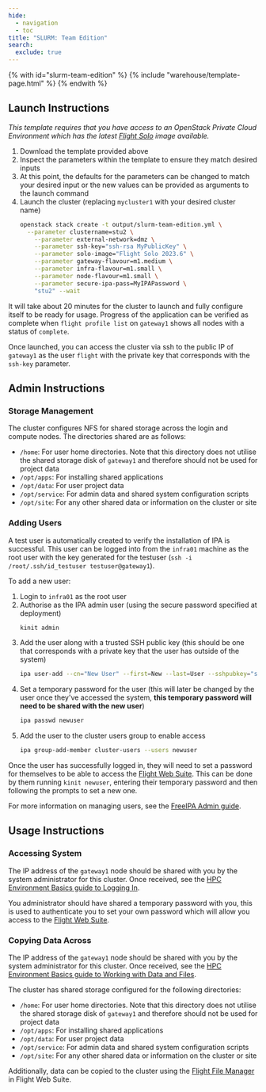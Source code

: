 ```yaml
---
hide:
  - navigation
  - toc
title: "SLURM: Team Edition"
search:
  exclude: true
---
```


{% with id="slurm-team-edition" %}
  {% include "warehouse/template-page.html" %}
{% endwith %}

## Launch Instructions

_This template requires that you have access to an OpenStack Private Cloud Environment which has the latest 
[Flight Solo](../docs/flight-solo/get-solo/index.md) image available._

1. Download the template provided above
2. Inspect the parameters within the template to ensure they match desired inputs 
3. At this point, the defaults for the parameters can be changed to match your desired input or the new values can be provided as arguments to the launch command
4. Launch the cluster (replacing `mycluster1` with your desired cluster name)
   ```bash
   openstack stack create -t output/slurm-team-edition.yml \
     --parameter clustername=stu2 \
       --parameter external-network=dmz \
       --parameter ssh-key="ssh-rsa MyPublicKey" \
       --parameter solo-image="Flight Solo 2023.6" \
       --parameter gateway-flavour=m1.medium \
       --parameter infra-flavour=m1.small \
       --parameter node-flavour=m1.small \
       --parameter secure-ipa-pass=MyIPAPassword \
       "stu2" --wait
   ```

It will take about 20 minutes for the cluster to launch and fully configure itself to be ready for usage. Progress of the application can be verified as complete when `flight profile list` on `gateway1` shows all nodes with a status of `complete`.

Once launched, you can access the cluster via ssh to the public IP of `gateway1` as the user `flight` with the private key that corresponds with the `ssh-key` parameter.

## Admin Instructions

### Storage Management

The cluster configures NFS for shared storage across the login and compute nodes. The directories shared are as follows:
- `/home`: For user home directories. Note that this directory does not utilise the shared storage disk of `gateway1` and therefore should not be used for project data
- `/opt/apps`: For installing shared applications
- `/opt/data`: For user project data
- `/opt/service`: For admin data and shared system configuration scripts
- `/opt/site`: For any other shared data or information on the cluster or site

### Adding Users

A test user is automatically created to verify the installation of IPA is successful. This user can be logged into from the `infra01` machine as the root user with the key generated for the testuser (`ssh -i /root/.ssh/id_testuser testuser@gateway1`).

To add a new user:

1. Login to `infra01` as the root user
1. Authorise as the IPA admin user (using the secure password specified at deployment)
   ```bash
   kinit admin
   ```
1. Add the user along with a trusted SSH public key (this should be one that corresponds with a private key that the user has outside of the system)
   ```bash
   ipa user-add --cn="New User" --first=New --last=User --sshpubkey="ssh-rsa TheirPublicKey" newuser
   ```
1. Set a temporary password for the user (this will later be changed by the user once they've accessed the system, **this temporary password will need to be shared with the new user**)
   ```bash
   ipa passwd newuser
   ```
3. Add the user to the cluster users group to enable access
   ```bash
   ipa group-add-member cluster-users --users newuser
   ```

Once the user has successfully logged in, they will need to set a password for themselves to be able to access the 
[Flight Web Suite](../docs/flight-environment/use-flight/flight-web-suite/index.md). This can be done by them running `kinit newuser`, 
entering their temporary password and then following the prompts to set a new one.

For more information on managing users, see the 
[FreeIPA Admin guide](https://access.redhat.com/documentation/en-us/red_hat_enterprise_linux/8/html/configuring_and_managing_identity_management/managing-user-accounts-using-the-command-line_configuring-and-managing-idm).

## Usage Instructions

### Accessing System

The IP address of the `gateway1` node should be shared with you by the system administrator for this cluster. 
Once received, see the [HPC Environment Basics guide to Logging In](../docs/hpc-environment-basics/linux-usage/cli-basics/logging-in.md).

You administrator should have shared a temporary password with you, this is used to authenticate you to set your own 
password which will allow you access to the [Flight Web Suite](../docs/flight-environment/use-flight/flight-web-suite/index.md).

### Copying Data Across

The IP address of the `gateway1` node should be shared with you by the system administrator for this cluster. 
Once received, see the [HPC Environment Basics guide to Working with Data and Files](../docs/hpc-environment-basics/linux-usage/working-with-data/index.md).

The cluster has shared storage configured for the following directories:

- `/home`: For user home directories. Note that this directory does not utilise the shared storage disk of `gateway1` 
and therefore should not be used for project data
- `/opt/apps`: For installing shared applications
- `/opt/data`: For user project data
- `/opt/service`: For admin data and shared system configuration scripts
- `/opt/site`: For any other shared data or information on the cluster or site

Additionally, data can be copied to the cluster using the [Flight File Manager](../docs/flight-environment/use-flight/flight-web-suite/file-manager.md)
in Flight Web Suite.

